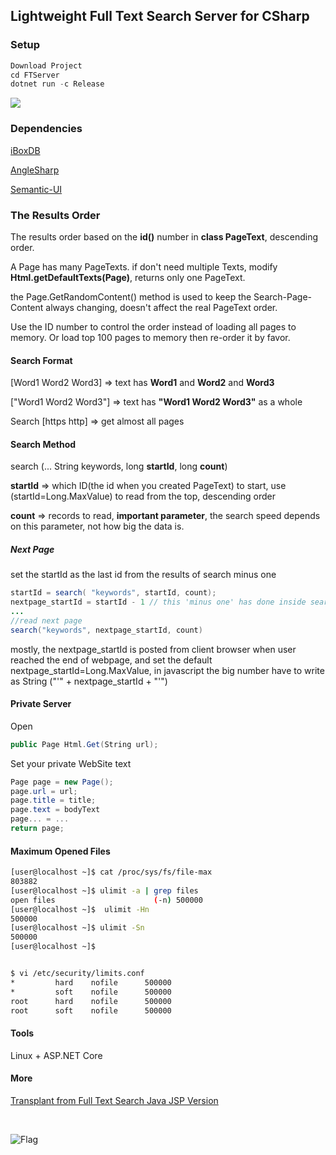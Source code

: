## Lightweight Full Text Search Server for CSharp

### Setup

```s
Download Project
cd FTServer
dotnet run -c Release
```


![](https://github.com/iboxdb/ftserver/raw/master/FTServer/web/css/fts2.png)

### Dependencies
[iBoxDB](http://www.iboxdb.com/)

[AngleSharp](https://github.com/AngleSharp/AngleSharp)

[Semantic-UI](http://semantic-ui.com/)


### The Results Order
The results order based on the **id()** number in **class PageText**,  descending order.

A Page has many PageTexts. if don't need multiple Texts, modify **Html.getDefaultTexts(Page)**, returns only one PageText.

the Page.GetRandomContent() method is used to keep the Search-Page-Content always changing, doesn't affect the real PageText order.

Use the ID number to control the order instead of loading all pages to memory. 
Or load top 100 pages to memory then re-order it by favor. 


#### Search Format

[Word1 Word2 Word3] => text has **Word1** and **Word2** and **Word3**

["Word1 Word2 Word3"] => text has **"Word1 Word2 Word3"** as a whole

Search [https http] => get almost all pages

#### Search Method
search (... String keywords, long **startId**, long **count**)

**startId** => which ID(the id when you created PageText) to start, 
use (startId=Long.MaxValue) to read from the top, descending order

**count** => records to read,  **important parameter**, the search speed depends on this parameter, not how big the data is.

##### Next Page
set the startId as the last id from the results of search minus one

```java
startId = search( "keywords", startId, count);
nextpage_startId = startId - 1 // this 'minus one' has done inside search()
...
//read next page
search("keywords", nextpage_startId, count)
```

mostly, the nextpage_startId is posted from client browser when user reached the end of webpage, 
and set the default nextpage_startId=Long.MaxValue, 
in javascript the big number have to write as String ("'" + nextpage_startId + "'")



#### Private Server
Open 
```cs
public Page Html.Get(String url);
```
Set your private WebSite text
```cs
Page page = new Page();
page.url = url;
page.title = title;
page.text = bodyText
page... = ...
return page;
```


#### Maximum Opened Files

```sh
[user@localhost ~]$ cat /proc/sys/fs/file-max
803882
[user@localhost ~]$ ulimit -a | grep files
open files                      (-n) 500000
[user@localhost ~]$  ulimit -Hn
500000
[user@localhost ~]$ ulimit -Sn
500000
[user@localhost ~]$ 


$ vi /etc/security/limits.conf
*         hard    nofile      500000
*         soft    nofile      500000
root      hard    nofile      500000
root      soft    nofile      500000

```


#### Tools
Linux + ASP.NET Core

#### More
[Transplant from Full Text Search Java JSP Version](https://github.com/iboxdb/ftserver)



<br />

![Flag](https://s05.flagcounter.com/count2/Ep/bg_373737/txt_F2F2F2/border_373737/columns_2/maxflags_10/viewers_0/labels_1/pageviews_0/flags_0/percent_0/)


